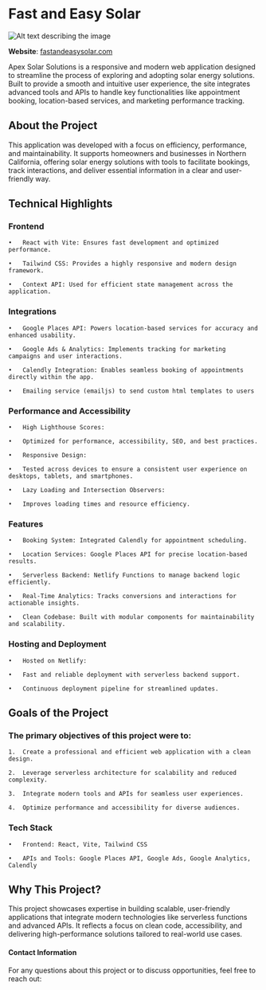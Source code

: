 # Fast and Easy Solar
![Alt text describing the image](https://www.fastandeasysolar.com/images/Full_logo.svg)

**Website**: [fastandeasysolar.com](https://www.fastandeasysolar.com)

Apex Solar Solutions is a responsive and modern web application designed to streamline the process of exploring and adopting solar energy solutions. Built to provide a smooth and intuitive user experience, the site integrates advanced tools and APIs to handle key functionalities like appointment booking, location-based services, and marketing performance tracking.

## About the Project

This application was developed with a focus on efficiency, performance, and maintainability. It supports homeowners and businesses in Northern California, offering solar energy solutions with tools to facilitate bookings, track interactions, and deliver essential information in a clear and user-friendly way.

## Technical Highlights

### Frontend
	•	React with Vite: Ensures fast development and optimized performance.

	•	Tailwind CSS: Provides a highly responsive and modern design framework.

	•	Context API: Used for efficient state management across the application.

### Integrations
	•	Google Places API: Powers location-based services for accuracy and enhanced usability.

	•	Google Ads & Analytics: Implements tracking for marketing campaigns and user interactions.

	•	Calendly Integration: Enables seamless booking of appointments directly within the app.

    •	Emailing service (emailjs) to send custom html templates to users


### Performance and Accessibility
	•	High Lighthouse Scores:

	•	Optimized for performance, accessibility, SEO, and best practices.

	•	Responsive Design:

	•	Tested across devices to ensure a consistent user experience on desktops, tablets, and smartphones.

	•	Lazy Loading and Intersection Observers:

	•	Improves loading times and resource efficiency.

### Features
	•	Booking System: Integrated Calendly for appointment scheduling.

	•	Location Services: Google Places API for precise location-based results.

	•	Serverless Backend: Netlify Functions to manage backend logic efficiently.

	•	Real-Time Analytics: Tracks conversions and interactions for actionable insights.

	•	Clean Codebase: Built with modular components for maintainability and scalability.

### Hosting and Deployment
	•	Hosted on Netlify:

	•	Fast and reliable deployment with serverless backend support.

	•	Continuous deployment pipeline for streamlined updates.

## Goals of the Project

### The primary objectives of this project were to:
	1.	Create a professional and efficient web application with a clean design.

	2.	Leverage serverless architecture for scalability and reduced complexity.

	3.	Integrate modern tools and APIs for seamless user experiences.

	4.	Optimize performance and accessibility for diverse audiences.

### Tech Stack
	•	Frontend: React, Vite, Tailwind CSS

	•	APIs and Tools: Google Places API, Google Ads, Google Analytics, Calendly

## Why This Project?

This project showcases expertise in building scalable, user-friendly applications that integrate modern technologies like serverless functions and advanced APIs. It reflects a focus on clean code, accessibility, and delivering high-performance solutions tailored to real-world use cases.

#### Contact Information

For any questions about this project or to discuss opportunities, feel free to reach out:
